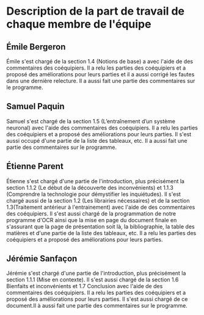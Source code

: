 # Description de la part de travail de chaque membre de l'équipe


## Émile Bergeron
Émile s'est chargé de la section 1.4 (Notions de base) a avec l'aide de des 
commentaires des coéquipiers. Il a relu les parties des coéquipiers et a 
proposé des améliorations pour leurs parties et il a aussi corrigé les fautes
dans une dernière relecture. Il a aussi fait une partie des commentaires sur 
le programme.


## Samuel Paquin
Samuel s'est chargé de la section 1.5 (L’entraînement d’un système neuronal) avec 
l'aide  des commentaires des coéquipiers. Il a relu les parties des coéquipiers 
et a proposé des améliorations pour leurs parties. Il s'est aussi occupé d'une partie
de la liste des tableaux, etc. Il a aussi fait une partie des commentaires sur 
le programme.


## Étienne Parent
Étienne s'est chargé d'une partie de l'introduction, plus précisément la section 1.1.2 
(Le début de la découverte des inconvénients) et 1.1.3 (Comprendre la technologie pour 
démystifier les inquiétudes). Il s'est chargé aussi de la section 1.2 (Les librairies 
nécessaires) et de la section 1.3(Traitement antérieur à l'entrainement) avec l'aide de des 
commentaires des coéquipiers. Il s'est aussi chargé de la programmation de notre programme d'OCR
ainsi que la mise en page du document finale en s'assurant que la page de présentation soit là, 
la bibliographie, la table des matières et d'une partie de la liste des tableaux, etc. Il a relu les 
parties des coéquipiers et a proposé des améliorations pour leurs parties.


## Jérémie Sanfaçon
Jérémie s'est chargé d'une partie de l'introduction, plus précisément la section 1.1.1 (Mise en contexte).
Il s'est aussi chargé de la section 1.6 Bienfaits et inconvénients et 1.7 Conclusion avec l'aide de des 
commentaires des coéquipiers. Il a relu les parties des coéquipiers et a proposé des améliorations 
pour leurs parties. Il s'est aussi chargé de ce document.Il à aussi fait une partie des commentaires sur 
le programme.
